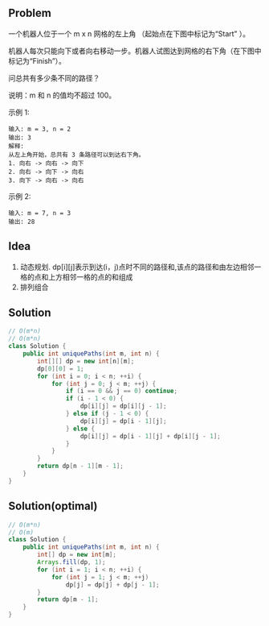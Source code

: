 ## Problem
一个机器人位于一个 m x n 网格的左上角 （起始点在下图中标记为“Start” ）。

机器人每次只能向下或者向右移动一步。机器人试图达到网格的右下角（在下图中标记为“Finish”）。

问总共有多少条不同的路径？

说明：m 和 n 的值均不超过 100。

示例 1:
```
输入: m = 3, n = 2
输出: 3
解释:
从左上角开始，总共有 3 条路径可以到达右下角。
1. 向右 -> 向右 -> 向下
2. 向右 -> 向下 -> 向右
3. 向下 -> 向右 -> 向右
```
示例 2:
```
输入: m = 7, n = 3
输出: 28
```

## Idea
1. 动态规划. dp[i][j]表示到达(i，j)点时不同的路径和,该点的路径和由左边相邻一格的点和上方相邻一格的点的和组成
2. 排列组合

## Solution
```java
// O(m*n)
// O(m*n)
class Solution {
    public int uniquePaths(int m, int n) {
        int[][] dp = new int[n][m];
        dp[0][0] = 1;
        for (int i = 0; i < n; ++i) {
            for (int j = 0; j < m; ++j) {
                if (i == 0 && j == 0) continue;
                if (i - 1 < 0) {
                    dp[i][j] = dp[i][j - 1];   
                } else if (j - 1 < 0) {
                    dp[i][j] = dp[i - 1][j];   
                } else {
                    dp[i][j] = dp[i - 1][j] + dp[i][j - 1];   
                }                
            }
        }
        return dp[n - 1][m - 1];
    }
}
```

## Solution(optimal)
```java
// O(m*n)
// O(m)
class Solution {
    public int uniquePaths(int m, int n) {
        int[] dp = new int[m];
        Arrays.fill(dp, 1);
        for (int i = 1; i < n; ++i) {
            for (int j = 1; j < m; ++j)
                dp[j] = dp[j] + dp[j - 1];
        }
        return dp[m - 1];
    }
}
```